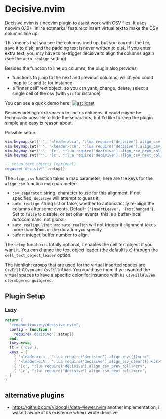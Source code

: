 # Decisive.nvim

Decisive.nvim is a neovim plugin to assist work with CSV files. It uses neovim 0.10+ 'inline extmarks' feature to insert virtual text to make the CSV columns line up.

This means that you see the columns lined up, but you can edit the file, save it to disk, and the padding text is never written to disk. If you enter extra text, you may have to re-trigger decisive to align the columns again (see the `auto_realign` setting).

Besides the function to line up columns, the plugin also provides:

- functions to jump to the next and previous columns, which you could map to `[c` and `]c` for instance
- a "inner cell" text object, so you can yank, change, delete, select a single cell of the csv (with `yic` for instance)

You can see a quick demo here:
[![asciicast](https://asciinema.org/a/UUILNVHx1BORR9Ujvb3kLRAh5.svg)](https://asciinema.org/a/UUILNVHx1BORR9Ujvb3kLRAh5)

Besides adding extra spaces to line up columns, it could maybe be technically possible to hide the separators, but I'd like to keep the plugin simple and easy to reason about.

Possible setup:

```lua
vim.keymap.set('n', '<leader>cca', ":lua require('decisive').align_csv({})<cr>", {desc="align CSV", silent=true})
vim.keymap.set('n', '<leader>ccA', ":lua require('decisive').align_csv_clear({})<cr>", {desc="align CSV clear", silent=true})
vim.keymap.set('n', '[c', ":lua require('decisive').align_csv_prev_col()<cr>", {desc="align CSV prev col", silent=true})
vim.keymap.set('n', ']c', ":lua require('decisive').align_csv_next_col()<cr>", {desc="align CSV next col", silent=true})

-- setup text objects (optional)
require('decisive').setup{}
```

The `align_csv` function takes a map parameter; here are the keys for the `align_csv` function map parameter:

- `csv_separator`: string, character to use for this alignment. If not specified, `decisive` will attempt to guess it;
- `auto_realign`: string list or false, whether to automatically re-align the columns after some events. Default: `{'InsertLeave', 'TextChanged'}`. Set to `false` to disable, or set other events; this is a buffer-local autocommand, not global;
- `auto_realign_limit_ms`: `auto_realign` will not trigger if alignment takes more than 50ms or the duration you specify
- `bufnr`: integer, buffer number to align.

The `setup` function is totally optional, it enables the cell text object if you want it. You can change the text object leader (the default is `c`) through the `cell_text_object_leader` option.

The highlight groups that are used for the virtual inserted spaces are `CsvFillHlEven` and `CsvFillHlOdd`. You could use them if you wanted the virtual spaces to have a specific color, for instance with `hi CsvFillHlEven ctermbg=red guibg=red`.

## Plugin Setup
### Lazy
```lua
return {
  "emmanueltouzery/decisive.nvim",
  config = function()
    require('decisive').setup{}
  end,
  lazy=true,
  ft = {'csv'},
  keys = {
    { '<leader>cca', ":lua require('decisive').align_csv({})<cr>",       { silent = true }, desc = "Align CSV",          mode = 'n' },
    { '<leader>ccA', ":lua require('decisive').align_csv_clear({})<cr>", { silent = true }, desc = "Align CSV clear",    mode = 'n' },
    { '[c', ":lua require('decisive').align_csv_prev_col()<cr>",         { silent = true }, desc = "Align CSV prev col", mode = 'n' },
    { ']c', ":lua require('decisive').align_csv_next_col()<cr>",         { silent = true }, desc = "Align CSV next col", mode = 'n' },
  }
}
```

## alternative plugins
- <https://github.com/VidocqH/data-viewer.nvim> another implementation, i wasn't aware of its existence when i wrote decisive
